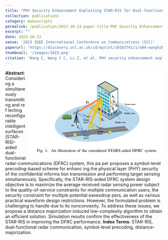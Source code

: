 ```yaml
---
title: "PHY Security Enhancement Exploiting STAR-RIS for Dual-functional Radar-Communication "
collection: publications
category: manuscripts
permalink: /publication/2023-10-23-paper-title-PHY Security Enhancement Exploiting STAR-RIS for Dual-functional Radar-Communication.md
excerpt: ""
date: 2023-10-23
venue: '2023 IEEE International Conference on Communications (ICC)'
paperurl: 'https://discovery.ucl.ac.uk/id/eprint/10183741/1/a94-wang%20final.pdf'
thumbnail: '/images/1023.png'
citation: 'Wang C, Wang C C, Li Z, et al. PHY security enhancement exploiting STAR-RIS for dual-functional radar-communication[C]//2023 IEEE International Conference on Communications Workshops (ICC Workshops). IEEE, 2023: 562-567.'
---
```

<img src="/images/1023.png"  style="float: right; margin-left: 10px;">


**Abstract**: Considering a simultaneously transmitting and re f lecting reconfigurable intelligent surfaces (STAR-RIS)-aided dual-functional radar-communications (DFRC) system, this pa per proposes a symbol-level precoding-based scheme for enhanc ing the physical layer (PHY) security of the confidential informa tion transmission and performing target sensing simultaneously. Specifically, the STAR-RIS-aided DFRC system design objective is to maximize the average received radar sensing power subject to the quality-of-service constraints for multiple communication users, the security constraint for multiple potential eavesdrop pers, as well as various practical waveform design restrictions. However, the formulated problem is challenging to handle due to its nonconvexity. To address these issues, we propose a distance majorization induced low-complexity algorithm to obtain an efficient solution. Simulation results confirm the effectiveness of the STAR-RIS in improving the DFRC performance.
**Index Terms**: STAR-RIS, dual-functional radar communication, symbol-level precoding, distance-majorization.
